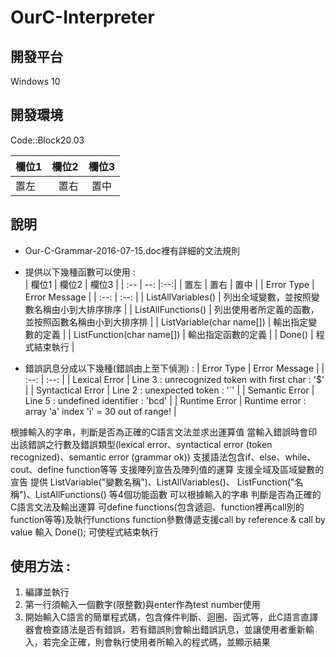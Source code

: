 # OurC-Interpreter

## 開發平台
Windows 10

## 開發環境
Code::Block20.03

| 欄位1 | 欄位2 | 欄位3 |
| :-- | --: |:--:|
| 置左  | 置右 | 置中 |

## 說明
- Our-C-Grammar-2016-07-15.doc裡有詳細的文法規則
- 提供以下幾種函數可以使用 :  
| 欄位1 | 欄位2 | 欄位3 |
| :-- | --: |:--:|
| 置左  | 置右 | 置中 |
| Error Type | Error Message |
| :--: | :--: |
| ListAllVariables() | 列出全域變數，並按照變數名稱由小到大排序排序 |
| ListAllFunctions() | 列出使用者所定義的函數，並按照函數名稱由小到大排序排 |
| ListVariable(char name[]) | 輸出指定變數的定義 |
| ListFunction(char name[]) | 輸出指定函數的定義 |
| Done() | 程式結束執行 |

- 錯誤訊息分成以下幾種(錯誤由上至下偵測) : 
| Error Type | Error Message |
| :--: | :--: |
| Lexical Error | Line 3 : unrecognized token with first char : '$' |
| Syntactical Error | Line 2 : unexpected token : '`' |
| Semantic Error | Line 5 : undefined identifier : 'bcd' |
| Runtime Error | Runtime error : array 'a' index 'i' = 30 out of range! |


根據輸入的字串，判斷是否為正確的C語言文法並求出運算值
當輸入錯誤時會印出該錯誤之行數及錯誤類型(lexical error、syntactical error (token recognized)、semantic error (grammar ok))
支援語法包含if、else、while、cout、define function等等
支援陣列宣告及陣列值的運算
支援全域及區域變數的宣告
提供 ListVariable("變數名稱")、ListAllVariables()、 ListFunction("名稱")、ListAllFunctions() 等4個功能函數
可以根據輸入的字串 判斷是否為正確的C語言文法及輸出運算
可define functions(包含遞迴、function裡再call別的function等等)及執行functions
function參數傳遞支援call by reference & call by value
輸入 Done(); 可使程式結束執行

## 使用方法 :
1. 編譯並執行
2. 第一行須輸入一個數字(限整數)與enter作為test number使用
3. 開始輸入C語言的簡單程式碼，包含條件判斷、迴圈、函式等，此C語言直譯器會檢查語法是否有錯誤，若有錯誤則會輸出錯誤訊息，並讓使用者重新輸入，若完全正確，則會執行使用者所輸入的程式碼，並顯示結果

